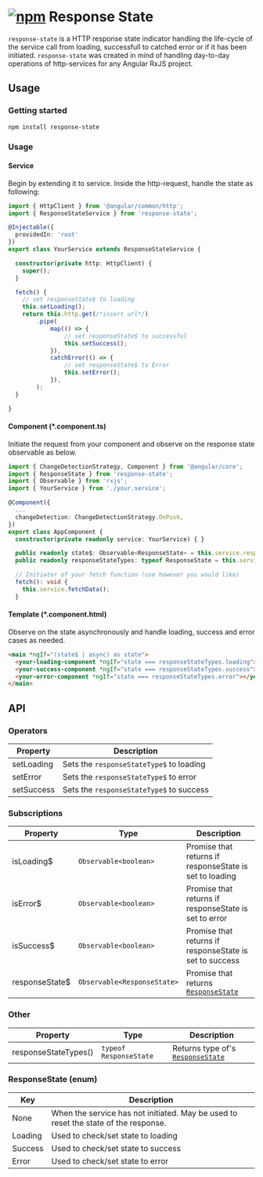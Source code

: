 # [![npm](https://img.shields.io/npm/v/response-state.svg)](https://www.npmjs.com/package/response-state) Response State

`response-state` is a HTTP response state indicator handling the life-cycle of the service call from loading, successfull to catched error or if it has been initiated. `response-state` was created in mind of handling day-to-day operations of http-services for any Angular RxJS project.


## Usage

### Getting started

```bash
npm install response-state
```

### Usage

#### Service
Begin by extending it to service. Inside the http-request, handle the state as following:

```TypeScript
import { HttpClient } from '@angular/common/http';
import { ResponseStateService } from 'response-state';

@Injectable({
  providedIn: 'root'
})
export class YourService extends ResponseStateService {

  constructor(private http: HttpClient) {
    super();
  }

  fetch() {
    // set responseState$ to loading
    this.setLoading();
    return this.http.get(/*insert url*/)
        .pipe(
            map(() => {
                // set responseState$ to successful
                this.setSuccess();
            }),
            catchError(() => {
                // set responseState$ to Error
                this.setError();
            }),
        );
  }

}
```

#### Component (*.component.ts)
Initiate the request from your component and observe on the response state observable as below.

```TypeScript
import { ChangeDetectionStrategy, Component } from '@angular/core';
import { ResponseState } from 'response-state';
import { Observable } from 'rxjs';
import { YourService } from './your.service';

@Component({
  ...
  changeDetection: ChangeDetectionStrategy.OnPush,
})
export class AppComponent {
  constructor(private readonly service: YourService) { }

  public readonly state$: Observable<ResponseState> = this.service.responseState$;
  public readonly responseStateTypes: typeof ResponseState = this.service.responseStateTypes;

  // Initiater of your fetch function (use however you would like)
  fetch(): void {
    this.service.fetchData();
  }
```

#### Template (*.component.html)
Observe on the state asynchronously and handle loading, success and error cases as needed.

```HTML
<main *ngIf="(state$ | async) as state">
  <your-loading-component *ngIf="state === responseStateTypes.loading"></your-loading-component>
  <your-success-component *ngIf="state === responseStateTypes.success"></your-success-component>
  <your-error-component *ngIf="state === responseStateTypes.error"></your-error-component>
</main>
```


## API

### Operators
| Property        | Description                               |
| -----           | -----                                     |
| setLoading      | Sets the `responseStateType$` to loading  |
| setError        | Sets the `responseStateType$` to error    |
| setSuccess      | Sets the `responseStateType$` to success  |

### Subscriptions

| Property           | Type                            | Description                                                          |
| -----              | -----                           | -----                                                                |
| isLoading$         | `Observable<boolean>`           |  Promise that returns if responseState is set to loading             |
| isError$           | `Observable<boolean>`           |  Promise that returns if responseState is set to error               |
| isSuccess$         | `Observable<boolean>`           |  Promise that returns if responseState is set to success             |
| responseState$     | `Observable<ResponseState>`     |  Promise that returns [`ResponseState`](#responsestate-enum)         |

### Other
| Property             | Type                   | Description                                              |
| -----                | -----                  | -----                                                    |
| responseStateTypes() | `typeof ResponseState` | Returns type of's [`ResponseState`](#responsestate-enum) |

### ResponseState (enum)
| Key     | Description                                                                         |
| -----   | -----                                                                               |
| None    | When the service has not initiated. May be used to reset the state of the response. |
| Loading | Used to check/set state to loading                                                  |
| Success | Used to check/set state to success                                                  |
| Error   | Used to check/set state to error                                                    |
